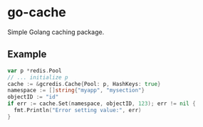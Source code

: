 # go-cache
Simple Golang caching package.

## Example

```go
var p *redis.Pool
// ... initialize p
cache := &gcredis.Cache{Pool: p, HashKeys: true}
namespace := []string{"myapp", "mysection"}
objectID := "id"
if err := cache.Set(namespace, objectID, 123); err != nil {
  fmt.Println("Error setting value:", err)
}
```

